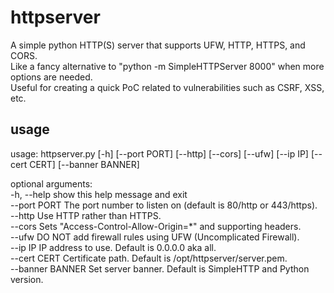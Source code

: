 # httpserver
A simple python HTTP(S) server that supports UFW, HTTP, HTTPS, and CORS.  
Like a fancy alternative to "python -m SimpleHTTPServer 8000" when more options are needed.  
Useful for creating a quick PoC related to vulnerabilities such as CSRF, XSS, etc.  

## usage
usage: httpserver.py [-h] [--port PORT] [--http] [--cors] [--ufw] [--ip IP] [--cert CERT] [--banner BANNER]  

optional arguments:  
  -h, --help       show this help message and exit  
  --port PORT      The port number to listen on (default is 80/http or 443/https).  
  --http           Use HTTP rather than HTTPS.  
  --cors           Sets "Access-Control-Allow-Origin=*" and supporting headers.  
  --ufw            DO NOT add firewall rules using UFW (Uncomplicated Firewall).  
  --ip IP          IP address to use. Default is 0.0.0.0 aka all.  
  --cert CERT      Certificate path. Default is /opt/httpserver/server.pem.  
  --banner BANNER  Set server banner. Default is SimpleHTTP and Python version.
